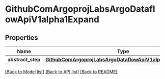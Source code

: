 # GithubComArgoprojLabsArgoDataflowApiV1alpha1Expand

## Properties
Name | Type | Description | Notes
------------ | ------------- | ------------- | -------------
**abstract_step** | [**GithubComArgoprojLabsArgoDataflowApiV1alpha1AbstractStep**](GithubComArgoprojLabsArgoDataflowApiV1alpha1AbstractStep.md) |  | [optional] 

[[Back to Model list]](../README.md#documentation-for-models) [[Back to API list]](../README.md#documentation-for-api-endpoints) [[Back to README]](../README.md)


